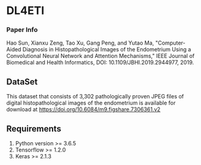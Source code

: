 # DL4ETI
### Paper Info
Hao Sun, Xianxu Zeng, Tao Xu, Gang Peng, and Yutao Ma, "Computer-Aided Diagnosis in Histopathological Images of the Endometrium Using a Convolutional Neural Network and Attention Mechanisms," IEEE Journal of Biomedical and Health Informatics, DOI: 10.1109/JBHI.2019.2944977, 2019.
## DataSet
This dataset that consists of 3,302 pathologically proven JPEG files of digital histopathological images of the endometrium is available for download at https://doi.org/10.6084/m9.figshare.7306361.v2
## Requirements
1. Python version >= 3.6.5
2. Tensorflow >= 1.2.0
3. Keras >= 2.1.3  

